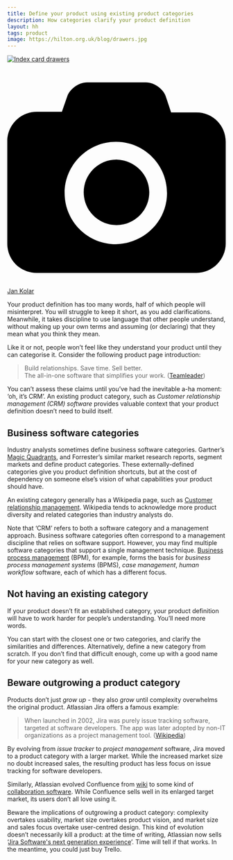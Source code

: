 ```yaml
---
title: Define your product using existing product categories
description: How categories clarify your product definition
layout: hh
tags: product
image: https://hilton.org.uk/blog/drawers.jpg
---
```


<!-- 
1. People use categories to understand products.
2. Industry analysts use categories.
3. Wikipedia defines more diverse categories.
4. Externally-defined product categories help shortcut a product definition
5. Management disciplines correspond to multiple business software categories.
6. Without an established category, you’ll need more words.
7. Beware the implications of outgrowing a product category.
-->

[![Index card drawers](drawers.jpg)](https://unsplash.com/photos/lRoX0shwjUQ)

<a class="unsplash" href="https://unsplash.com/photos/lRoX0shwjUQ" rel="noopener noreferrer" title="Photo by Jan Kolar"><span><svg xmlns="http://www.w3.org/2000/svg" viewBox="0 0 32 32"><title>unsplash-logo</title><path d="M20.8 18.1c0 2.7-2.2 4.8-4.8 4.8s-4.8-2.1-4.8-4.8c0-2.7 2.2-4.8 4.8-4.8 2.7.1 4.8 2.2 4.8 4.8zm11.2-7.4v14.9c0 2.3-1.9 4.3-4.3 4.3h-23.4c-2.4 0-4.3-1.9-4.3-4.3v-15c0-2.3 1.9-4.3 4.3-4.3h3.7l.8-2.3c.4-1.1 1.7-2 2.9-2h8.6c1.2 0 2.5.9 2.9 2l.8 2.4h3.7c2.4 0 4.3 1.9 4.3 4.3zm-8.6 7.5c0-4.1-3.3-7.5-7.5-7.5-4.1 0-7.5 3.4-7.5 7.5s3.3 7.5 7.5 7.5c4.2-.1 7.5-3.4 7.5-7.5z"></path></svg></span><span>Jan Kolar</span></a>

Your product definition has too many words, half of which people will misinterpret.
You will struggle to keep it short, as you add clarifications.
Meanwhile, it takes discipline to use language that other people understand, without making up your own terms and assuming (or declaring) that they mean what you think they mean.

Like it or not, people won’t feel like they understand your product until they can categorise it.
Consider the following product page introduction:

> Build relationships. Save time. Sell better.  
> The all-in-one software that simplifies your work.
> ([Teamleader](https://go.teamleader.eu/trial/listings/capterra/crm))

You can’t assess these claims until you’ve had the inevitable a-ha moment: ‘oh, it’s CRM’.
An existing product category, such as _Customer relationship management (CRM) software_ provides valuable context that your product definition doesn’t need to build itself.

## Business software categories

Industry analysts sometimes define business software categories.
Gartner’s [Magic Quadrants](https://en.wikipedia.org/wiki/Magic_Quadrant), and Forrester’s similar market research reports, segment markets and define product categories.
These externally-defined categories give you product definition shortcuts, but at the cost of dependency on someone else’s vision of what capabilities your product should have.

An existing category generally has a Wikipedia page, such as 
[Customer relationship management](https://en.wikipedia.org/wiki/Customer_relationship_management).
Wikipedia tends to acknowledge more product diversity and related categories than industry analysts do.

Note that ‘CRM’ refers to both a software category and a management approach.
Business software categories often correspond to a management discipline that relies on software support.
However, you may find multiple software categories that support a single management technique.
[Business process management](https://en.wikipedia.org/wiki/Business_process_management) 
(BPM), for example, forms the basis for _business process management systems_ (BPMS), _case management_, _human workflow_ software, each of which has a different focus.

## Not having an existing category

If your product doesn’t fit an established category, your product definition will have to work harder for people’s understanding.
You’ll need more words.

You can start with the closest one or two categories, and clarify the similarities and differences.
Alternatively, define a new category from scratch.
If you don’t find that difficult enough, come up with a good name for your new category as well.

## Beware outgrowing a product category

Products don’t just _grow up_ - they also _grow_ until complexity overwhelms the original product.
Atlassian Jira offers a famous example:

> When launched in 2002, Jira was purely issue tracking software, targeted at software developers. 
> The app was later adopted by non-IT organizations as a project management tool.
> ([Wikipedia](https://en.wikipedia.org/wiki/Jira_(software)#Evolution))

By evolving from _issue tracker_ to _project management_ software, Jira moved to a product category with a larger market.
While the increased market size no doubt increased sales, the resulting product has less focus on issue tracking for software developers.

Similarly, Atlassian evolved Confluence from [wiki](https://en.wikipedia.org/wiki/Wiki) 
to some kind of
[collaboration software](https://en.wikipedia.org/wiki/Collaborative_software).
While Confluence sells well in its enlarged target market, its users don’t all love using it.

Beware the implications of outgrowing a product category: complexity overtakes usability, market size overtakes product vision, and market size and sales focus overtake user-centred design.
This kind of evolution doesn’t necessarily kill a product: at the time of writing, Atlassian now sells 
‘[Jira Software's next generation experience](https://www.atlassian.com/software/jira/next-gen)’.
Time will tell if that works.
In the meantime, you could just buy Trello.
